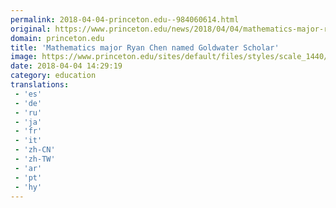 ```yaml
---
permalink: 2018-04-04-princeton.edu--984060614.html
original: https://www.princeton.edu/news/2018/04/04/mathematics-major-ryan-chen-named-goldwater-scholar
domain: princeton.edu
title: 'Mathematics major Ryan Chen named Goldwater Scholar'
image: https://www.princeton.edu/sites/default/files/styles/scale_1440/public/images/2018/04/Ryan-Chen-Portrait_wide.jpg?itok=hCfc5vZI
date: 2018-04-04 14:29:19
category: education
translations: 
 - 'es'
 - 'de'
 - 'ru'
 - 'ja'
 - 'fr'
 - 'it'
 - 'zh-CN'
 - 'zh-TW'
 - 'ar'
 - 'pt'
 - 'hy'
---
```


